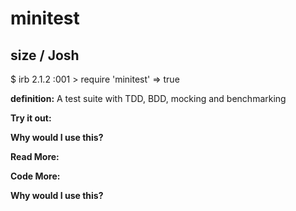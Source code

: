 # minitest

## size  / Josh

$ irb
2.1.2 :001 > require 'minitest'
 => true 

**definition:**
A test suite with TDD, BDD, mocking and benchmarking

**Try it out:**


**Why would I use this?**


**Read More:**


**Code More:**


**Why would I use this?**
